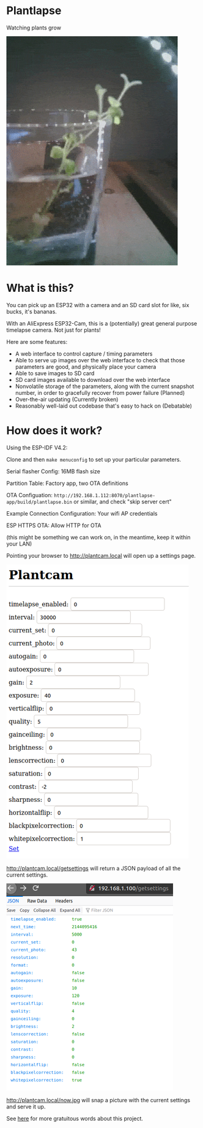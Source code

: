 
# Plantlapse

Watching plants grow


![Mint](docs/mint.gif)


# What is this?

You can pick up an ESP32 with a camera and an SD card slot for like, six bucks, it's bananas.

With an AliExpress ESP32-Cam, this is a (potentially) great general purpose timelapse camera. Not just for plants!

Here are some features:

* A web interface to control capture / timing parameters
* Able to serve up images over the web interface to check that those parameters are good, and physically place your camera
* Able to save images to SD card
* SD card images available to download over the web interface
* Nonvolatile storage of the parameters, along with the current snapshot number, in order to gracefully recover from power failure (Planned)
* Over-the-air updating (Currently broken)
* Reasonably well-laid out codebase that's easy to hack on (Debatable)

# How does it work?

Using the ESP-IDF V4.2:

Clone and then `make menuconfig` to set up your particular parameters.

Serial flasher Config: 16MB flash size

Partition Table: Factory app, two OTA definitions

OTA Configuation: `http://192.168.1.112:8070/plantlapse-app/build/plantlapse.bin` or similar, and check "skip server cert"

Example Connection Configuration: Your wifi AP credentials

ESP HTTPS OTA: Allow HTTP for OTA

(this might be something we can work on, in the meantime, keep it within your LAN)



Pointing your browser to http://plantcam.local will open up a settings page.

![Set](docs/set.png)

http://plantcam.local/getsettings will return a JSON payload of all the current settings.

![Get](docs/get.png)

http://plantcam.local/now.jpg will snap a picture with the current settings and serve it up.


See [here](https://jrainimo.com/build/?p=2323) for more gratuitous words about this project.